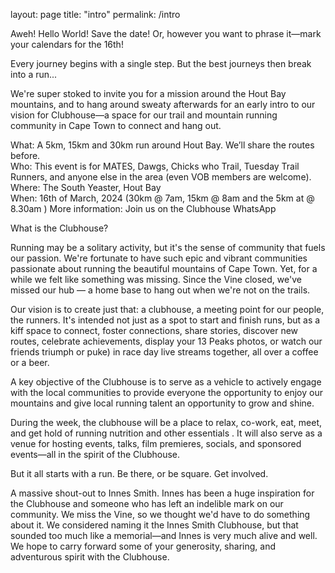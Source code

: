 layout: page
title: "intro"
permalink: /intro

Aweh! Hello World! Save the date! Or, however you want to phrase it—mark your calendars for the 16th!

Every journey begins with a single step. But the best journeys then break into a run...

We're super stoked to invite you for a mission around the Hout Bay mountains, and to hang around sweaty afterwards for an early intro to our vision for Clubhouse—a space for our trail and mountain running community in Cape Town to connect and hang out.

What: A 5km, 15km and 30km run around Hout Bay. We’ll share the routes before.   
Who: This event is for MATES, Dawgs, Chicks who Trail, Tuesday Trail Runners, and anyone else in the area (even VOB members are welcome).  
Where: The South Yeaster, Hout Bay  
When: 16th of March, 2024 (30km @ 7am, 15km @ 8am and the 5km at @ 8.30am )
More information:  Join us on the Clubhouse WhatsApp 

What is the Clubhouse?

Running may be a solitary activity, but it's the sense of community that fuels our passion. We're fortunate to have such epic and vibrant communities passionate about running the beautiful mountains of Cape Town. Yet, for a while we felt like something was missing. Since the Vine closed,  we've missed our hub — a home base to hang out when we're not on the trails.

Our vision is to create just that: a clubhouse, a meeting point for our people, the runners. It's intended not just as a spot to start and finish runs, but as a kiff space to connect, foster connections, share stories, discover new routes, celebrate achievements, display your 13 Peaks photos, or watch our friends triumph or puke) in race day live streams together, all over a coffee or a beer. 

A key objective of the Clubhouse is to serve as a vehicle to actively engage with the local communities to provide everyone the opportunity to enjoy our mountains and give local running talent an opportunity to grow and shine.

During the week, the clubhouse will be a place to relax, co-work, eat, meet, and get hold of running nutrition and other essentials . It will also serve as a venue for hosting events, talks, film premieres, socials, and sponsored events—all in the spirit of the Clubhouse.  

But it all starts with a run. Be there, or be square. Get involved. 

A massive shout-out to Innes Smith. Innes has been a huge inspiration for the Clubhouse and someone 
who has left an indelible mark on our community. We miss the Vine, so we thought we'd have to do something about it. We considered naming it the Innes Smith Clubhouse, but that sounded too much like a memorial—and Innes is very much alive and well. We hope to carry forward some of your generosity, sharing, and adventurous spirit with the Clubhouse.
